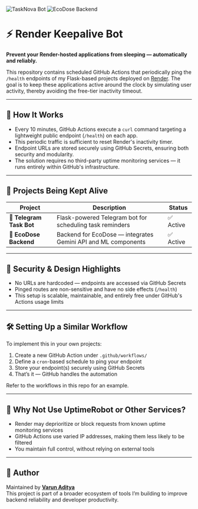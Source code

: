 ![TaskNova Bot](https://github.com/varunaditya27/RenderPing/actions/workflows/tasknova-ping.yml/badge.svg)
![EcoDose Backend](https://github.com/varunaditya27/RenderPing/actions/workflows/ecodose-backend-ping.yml/badge.svg)


# ⚡ Render Keepalive Bot

**Prevent your Render-hosted applications from sleeping — automatically and reliably.**

This repository contains scheduled GitHub Actions that periodically ping the `/health` endpoints of my Flask-based projects deployed on [Render](https://render.com). The goal is to keep these applications active around the clock by simulating user activity, thereby avoiding the free-tier inactivity timeout.

---

## 🚀 How It Works

- Every 10 minutes, GitHub Actions execute a `curl` command targeting a lightweight public endpoint (`/health`) on each app.
- This periodic traffic is sufficient to reset Render's inactivity timer.
- Endpoint URLs are stored securely using GitHub Secrets, ensuring both security and modularity.
- The solution requires no third-party uptime monitoring services — it runs entirely within GitHub's infrastructure.

---

## 📡 Projects Being Kept Alive

| Project               | Description                                                  | Status     |
|-----------------------|--------------------------------------------------------------|------------|
| 🧠 **Telegram Task Bot** | Flask-powered Telegram bot for scheduling task reminders       | ✅ Active |
| 🌿 **EcoDose Backend**   | Backend for EcoDose — integrates Gemini API and ML components | ✅ Active |

---

## 🔐 Security & Design Highlights

- No URLs are hardcoded — endpoints are accessed via GitHub Secrets
- Pinged routes are non-sensitive and have no side effects (`/health`)
- This setup is scalable, maintainable, and entirely free under GitHub's Actions usage limits

---

## 🛠️ Setting Up a Similar Workflow

To implement this in your own projects:

1. Create a new GitHub Action under `.github/workflows/`
2. Define a `cron`-based schedule to ping your endpoint
3. Store your endpoint(s) securely using GitHub Secrets
4. That’s it — GitHub handles the automation

Refer to the workflows in this repo for an example.

---

## 🤔 Why Not Use UptimeRobot or Other Services?

- Render may deprioritize or block requests from known uptime monitoring services
- GitHub Actions use varied IP addresses, making them less likely to be filtered
- You maintain full control, without relying on external tools

---

## 👤 Author

Maintained by [**Varun Aditya**](https://github.com/varunaditya27)  
This project is part of a broader ecosystem of tools I’m building to improve backend reliability and developer productivity.
